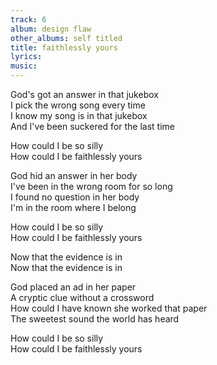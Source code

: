 ```yaml
---
track: 6
album: design flaw
other_albums: self titled
title: faithlessly yours
lyrics: 
music: 
---
```

God's got an answer in that jukebox  
I pick the wrong song every time  
I know my song is in that jukebox  
And I've been suckered for the last time  
  
How could I be so silly  
How could I be faithlessly yours  
  
God hid an answer in her body  
I've been in the wrong room for so long  
I found no question in her body  
I'm in the room where I belong  
  
How could I be so silly  
How could I be faithlessly yours  
  
Now that the evidence is in  
Now that the evidence is in  
  
God placed an ad in her paper  
A cryptic clue without a crossword  
How could I have known she worked that paper  
The sweetest sound the world has heard  
  
How could I be so silly  
How could I be faithlessly yours  
